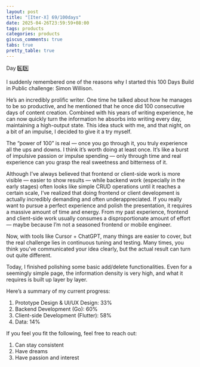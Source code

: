 ```yaml
---
layout: post
title: "[Iter-X] 69/100days"
date: 2025-04-26T23:59:59+08:00
tags: products
categories: products
giscus_comments: true
tabs: true
pretty_table: true
---
```


Day 6️⃣9️⃣

I suddenly remembered one of the reasons why I started this 100 Days Build in Public challenge: Simon Willison.

He’s an incredibly prolific writer. One time he talked about how he manages to be so productive, and he mentioned that he once did 100 consecutive days of content creation. Combined with his years of writing experience, he can now quickly turn the information he absorbs into writing every day, maintaining a high-output state. This idea stuck with me, and that night, on a bit of an impulse, I decided to give it a try myself.

The “power of 100” is real — once you go through it, you truly experience all the ups and downs. I think it’s worth doing at least once. It’s like a burst of impulsive passion or impulse spending — only through time and real experience can you grasp the real sweetness and bitterness of it.

Although I’ve always believed that frontend or client-side work is more visible — easier to show results — while backend work (especially in the early stages) often looks like simple CRUD operations until it reaches a certain scale, I’ve realized that doing frontend or client development is actually incredibly demanding and often underappreciated.
If you really want to pursue a perfect experience and polish the presentation, it requires a massive amount of time and energy.
From my past experience, frontend and client-side work usually consumes a disproportionate amount of effort — maybe because I’m not a seasoned frontend or mobile engineer.

Now, with tools like Cursor + ChatGPT, many things are easier to cover, but the real challenge lies in continuous tuning and testing. Many times, you think you’ve communicated your idea clearly, but the actual result can turn out quite different.

Today, I finished polishing some basic add/delete functionalities. Even for a seemingly simple page, the information density is very high, and what it requires is built up layer by layer.

Here’s a summary of my current progress:

1. Prototype Design & UI/UX Design: 33%
2. Backend Development (Go): 60%
3. Client-side Development (Flutter): 58%
4. Data: 14%

If you feel you fit the following, feel free to reach out:

1. Can stay consistent
2. Have dreams
3. Have passion and interest
